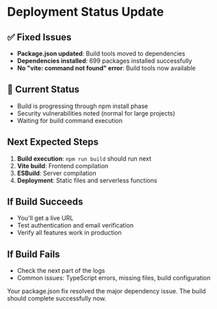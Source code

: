 # Deployment Status Update

## ✅ Fixed Issues
- **Package.json updated**: Build tools moved to dependencies
- **Dependencies installed**: 699 packages installed successfully
- **No "vite: command not found" error**: Build tools now available

## 🔄 Current Status
- Build is progressing through npm install phase
- Security vulnerabilities noted (normal for large projects)
- Waiting for build command execution

## Next Expected Steps
1. **Build execution**: `npm run build` should run next
2. **Vite build**: Frontend compilation
3. **ESBuild**: Server compilation
4. **Deployment**: Static files and serverless functions

## If Build Succeeds
- You'll get a live URL
- Test authentication and email verification
- Verify all features work in production

## If Build Fails
- Check the next part of the logs
- Common issues: TypeScript errors, missing files, build configuration

Your package.json fix resolved the major dependency issue. The build should complete successfully now.
